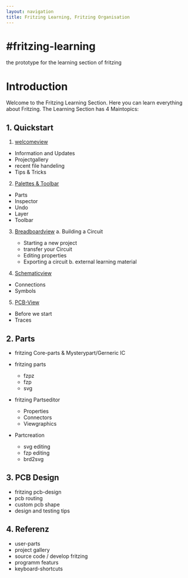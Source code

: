 ```yaml
---
layout: navigation
title: Fritzing Learning, Fritzing Organisation
---
```


#fritzing-learning
==================================================
the prototype for the learning section of fritzing

# Introduction

Welcome to the Fritzing Learning Section. Here you can learn everything about Fritzing.
The Learning Section has 4 Maintopics:

## 1. Quickstart
1. [welcomeview](01_quickstart/01_welcomeview.md)
  - Information and Updates
  - Projectgallery
  - recent file handeling
  - Tips & Tricks

2. [Palettes & Toolbar](01_quickstart/02_palettes.md)
  - Parts
  - Inspector
  - Undo
  - Layer
  - Toolbar

3. [Breadboardview](01_quickstart/03_breadboardview.md)
  a. Building a Circuit
    - Starting a new project
    - transfer your Circuit
    - Editing properties
    - Exporting a circuit
  b. external learning material

4. [Schematicview](01_quickstart/04_schematicview.md)
  - Connections
  - Symbols

5. [PCB-View](01_quickstart/05_pcbview.md)
  - Before we start
  - Traces



## 2. Parts
- fritzing Core-parts & Mysterypart/Gerneric IC

- fritzing parts
  - fzpz
  - fzp
  - svg

- fritzing Partseditor
  - Properties
  - Connectors
  - Viewgraphics

- Partcreation
  - svg editing
  - fzp editing
  - brd2svg

## 3. PCB Design
- fritzing pcb-design
- pcb routing
- custom pcb shape
- design and testing tips

## 4. Referenz
- user-parts
- project gallery
- source code / develop fritzing
- programm featurs
- keyboard-shortcuts
